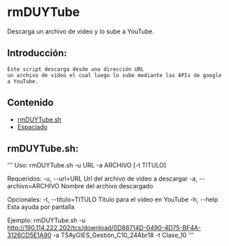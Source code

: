 # rmDUYTube
Descarga un archivo de video y lo sube a YouTube.


## Introducción:
	Este script descarga desde una dirección URL 
	un archivo de video el cual luego lo sube mediante las APIs de google a YouTube. 


## Contenido
* [rmDUYTube.sh](#rmDUYTube.sh)
* [Espaciado](#espaciado)


## rmDUYTube.sh:
'''
Uso:  rmDUYTube.sh -u URL -a ARCHIVO [-t TITULO]

  Requeridos:
    -u, --url=URL           Url del archivo de video a descargar
    -a, --archivo=ARCHIVO   Nombre del archivo descargado

  Opcionales:
    -t, --titulo=TITULO     Título para el video en YouTube
    -h, --help              Esta ayuda por pantalla

  Ejemplo:
    rmDUYTube.sh -u http://190.114.222.202/tcs/download/0D88714D-0490-4D75-BF4A-3126CD5E1A90 -a TSAyGIES_Gestión_C10_24Abr18 -t Clase_10
'''

